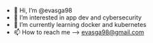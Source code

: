 - 👋 Hi, I’m @evasga98
- 👀 I’m interested in app dev and cybersecurity
- 🌱 I’m currently learning docker and kubernetes
- 📫 How to reach me --> evasga98@gmail.com

<!---
evasga98/evasga98 is a ✨ special ✨ repository because its `README.md` (this file) appears on your GitHub profile.
You can click the Preview link to take a look at your changes.
--->

